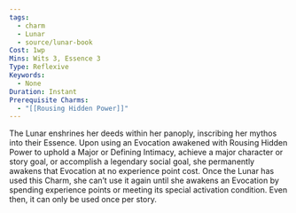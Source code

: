 ```yaml
---
tags:
  - charm
  - Lunar
  - source/lunar-book
Cost: 1wp
Mins: Wits 3, Essence 3
Type: Reflexive
Keywords:
  - None
Duration: Instant
Prerequisite Charms:
  - "[[Rousing Hidden Power]]"
---
```

The Lunar enshrines her deeds within her panoply, inscribing her mythos into their Essence. Upon using an Evocation awakened with Rousing Hidden Power to uphold a Major or Defining Intimacy, achieve a major character or story goal, or accomplish a legendary social goal, she permanently awakens that Evocation at no experience point cost. Once the Lunar has used this Charm, she can’t use it again until she awakens an Evocation by spending experience points or meeting its special activation condition. Even then, it can only be used once per story.